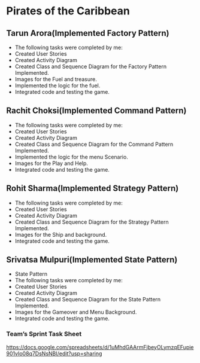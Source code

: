 # Pirates of the Caribbean

## Tarun Arora(Implemented Factory Pattern)
* The following tasks were completed by me:
* Created User Stories
* Created Activity Diagram
* Created Class and Sequence Diagram for the Factory Pattern Implemented.
* Images for the Fuel and treasure.
* Implemented the logic for the fuel.
* Integrated code and testing the game.

## Rachit Choksi(Implemented  Command Pattern)
* The following tasks were completed by me:
* Created User Stories
* Created Activity Diagram
* Created Class and Sequence Diagram for the Command Pattern Implemented.
* Implemented the logic for the menu Scenario.
* Images for the Play and Help.
* Integrated code and testing the game.

## Rohit Sharma(Implemented Strategy Pattern)
* The following tasks were completed by me:
* Created User Stories
* Created Activity Diagram
* Created Class and Sequence Diagram for the Strategy Pattern Implemented.
* Images for the Ship and background.
* Integrated code and testing the game.


## Srivatsa Mulpuri(Implemented State Pattern)
* State Pattern
* The following tasks were completed by me:
* Created User Stories
* Created Activity Diagram
* Created Class and Sequence Diagram for the State Pattern Implemented.
* Images for the Gameover and Menu Background.
* Integrated code and testing the game.


### Team’s Sprint Task Sheet
https://docs.google.com/spreadsheets/d/1uMhdGAArmFjbeyOLymzqEFupie901vIo08q7DsNsNBI/edit?usp=sharing

